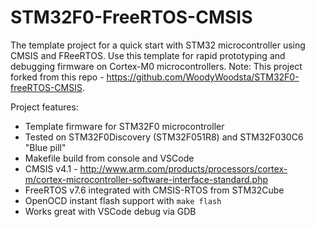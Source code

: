 # STM32F0-FreeRTOS-CMSIS

The template project for a quick start with STM32 microcontroller using CMSIS and FReeRTOS. Use this template for rapid prototyping and debugging firmware on Cortex-M0 microcontrollers. Note: This project forked from this repo - https://github.com/WoodyWoodsta/STM32F0-freeRTOS-CMSIS.

Project features:
* Template firmware for STM32F0 microcontroller
* Tested on STM32F0Discovery (STM32F051R8) and STM32F030C6 "Blue pill"
* Makefile build from console and VSCode
* CMSIS v4.1 - http://www.arm.com/products/processors/cortex-m/cortex-microcontroller-software-interface-standard.php
* FreeRTOS v7.6 integrated with CMSIS-RTOS from STM32Cube
* OpenOCD instant flash support with `make flash`
* Works great with VSCode debug via GDB